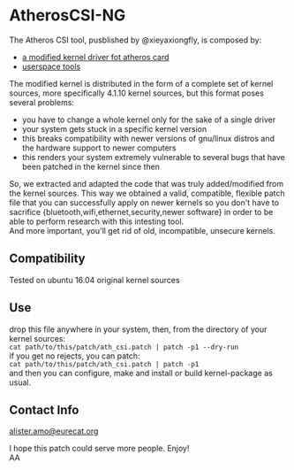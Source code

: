 # AtherosCSI-NG

The Atheros CSI tool, pusblished by @xieyaxiongfly, is composed by: 
- [a modified kernel driver fot atheros card](https://github.com/xieyaxiongfly/Atheros-CSI-Tool) 
- [userspace tools](https://github.com/xieyaxiongfly/Atheros-CSI-Tool-UserSpace-APP)  

The modified kernel is distributed in the form of a complete set of kernel sources, more specifically 4.1.10 kernel sources, but this format poses several problems:

- you have to change a whole kernel only for the sake of a single driver
- your system gets stuck in a specific kernel version
- this breaks compatibility with newer versions of gnu/linux distros and the hardware support to newer computers
- this renders your system extremely vulnerable to several bugs that have been patched in the kernel since then 

So, we extracted and adapted the code that was truly added/modified from the kernel sources. This way we obtained a valid, compatible, flexible patch file that you can successfully apply on newer kernels so you don't have to sacrifice {bluetooth,wifi,ethernet,security,newer software} in order to be able to perform research with this intesting tool.  
And more important, you'll get rid of old, incompatible, unsecure kernels.
## Compatibility
Tested on ubuntu 16.04 original kernel sources
## Use
drop this file anywhere in your system, then, from the directory of your kernel sources:  
`cat path/to/this/patch/ath_csi.patch | patch -p1 --dry-run`  
if you get no rejects, you can patch:  
`cat path/to/this/patch/ath_csi.patch | patch -p1`  
and then you can configure, make and install or build kernel-package as usual.  
  
## Contact Info
alister.amo@eurecat.org
  
I hope this patch could serve more people. Enjoy!  
AA

